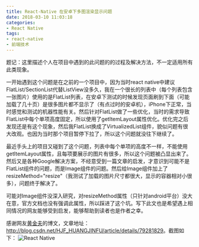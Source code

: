 ```yaml
---
title: React-Native 在安卓下多图渲染显示问题
date: 2018-03-10 11:03:18
categories: 
- React Native
tags:
- react-native
- 前端技术
---
```

题记：这里描述个人在项目中遇到的此问题的的过程及解决方法，不一定适用所有此类现象。

一开始遇到这个问题是在之前的一个项目中，因为当时react native中建议FlatList/SectionList代替ListView没多久，我在一个很长的列表中（每个列表包含一张图片）使用的是FlatList列表，在安卓下测试的时候发现页面刷到下面（可能加载了几十页）是很多图片都不显示了（有点过时的安卓机），iPhone下正常，当时感觉和测试的机器性能有关。然后针对FlatList做了一些优化，当时的需求导致FlatList中每个单项高度固定，所以使用了getItemLayout属性优化。优化完之后发现还是有这个现象，然后我FlatList换成了VirtualizedList组件，貌似问题有很大改观。也因为当时那个项目暂停下拉了，所以这个问题就没往下继续了。

最近手头上的项目又碰到了这个问题，列表中每个单项的高度不一样，不能使用getItemLayout属性，且每项要展示的图片有很多，所以这个问题被凸显出来了。然后又是各种Google解决方案，不经意受到一篇文章的启发，才意识到可能不是FlatList组件的问题，而是Image组件的问题。然后给Image组件加上了resizeMethod="resize"（我测试了加载的图片尺寸都很大，显示的容器相对小很多），问题终于解决了。

可能对Image组件没深入研究，对resizeMethod属性（只针对android平台）没大在意，官方文档也没有强调此属性，所以踩进了这个坑。写下此文也是希望遇上相同情况的网友能够受到启发，能够帮助到读者也是作者之幸。

感谢网友[黄金夫](https://link.jianshu.com/?t=http%3A%2F%2Fblog.csdn.net%2FHJF_HUANGJINFU%2Farticle%2Fdetails%2F79281829)的博文，文章地址：<http://blog.csdn.net/HJF_HUANGJINFU/article/details/79281829>。截图如下：
![React Native](/images/react-native/React-Native在安卓下多图渲染显示问题-1.png)